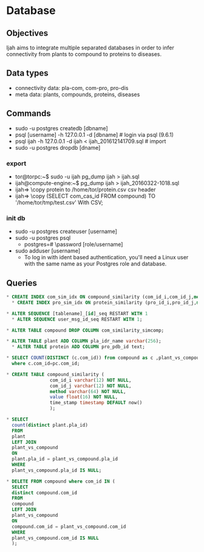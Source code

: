 # Database

## Objectives
Ijah aims to integrate multiple separated databases in order to 
infer connectivity from plants to compound to proteins to diseases.

## Data types
* connectivity data: pla-com, com-pro, pro-dis
* meta data: plants, compounds, proteins, diseases

## Commands
* sudo -u postgres createdb [dbname]
* psql [username] -h 127.0.0.1 -d [dbname] # login via psql (9.6.1)
* psql ijah -h 127.0.0.1 -d ijah < ijah_201612141709.sql # import
* sudo -u postgres dropdb [dname]

### export
* tor@torpc:~$ sudo -u ijah pg_dump ijah > ijah.sql
* ijah@compute-engine:~$ pg_dump ijah > ijah_20160322-1018.sql
* ijah=> \copy protein to /home/tor/protein.csv csv header
* ijah=> \copy (SELECT com_cas_id FROM compound) TO '/home/tor/tmp/test.csv' With CSV;

### init db
* sudo -u postgres createuser [username]
* sudo -u postgres psql
  * postgres=# \password [role/username]
* sudo adduser [username]
  * To log in with ident based authentication,
  you'll need a Linux user with the same name as your Postgres role and database.

## Queries
```sql
* CREATE INDEX com_sim_idx ON compound_similarity (com_id_i,com_id_j,method);
  * CREATE INDEX pro_sim_idx ON protein_similarity (pro_id_i,pro_id_j,method);

* ALTER SEQUENCE [tablename]_[id]_seq RESTART WITH 1
  * ALTER SEQUENCE user_msg_id_seq RESTART WITH 1;

* ALTER TABLE compound DROP COLUMN com_similarity_simcomp;

* ALTER TABLE plant ADD COLUMN pla_idr_name varchar(256);
  * ALTER TABLE protein ADD COLUMN pro_pdb_id text;

* SELECT COUNT(DISTINCT (c.com_id)) from compound as c ,plant_vs_compound as pc
  where c.com_id=pc.com_id;

* CREATE TABLE compound_similarity (
                com_id_i varchar(12) NOT NULL,
                com_id_j varchar(12) NOT NULL,
                method varchar(64) NOT NULL,
                value float(16) NOT NULL,
                time_stamp timestamp DEFAULT now()
                );

* SELECT
  count(distinct plant.pla_id)
  FROM
  plant
  LEFT JOIN
  plant_vs_compound
  ON
  plant.pla_id = plant_vs_compound.pla_id
  WHERE
  plant_vs_compound.pla_id IS NULL;

* DELETE FROM compound where com_id IN (
  SELECT
  distinct compound.com_id
  FROM
  compound
  LEFT JOIN
  plant_vs_compound
  ON
  compound.com_id = plant_vs_compound.com_id
  WHERE
  plant_vs_compound.com_id IS NULL
  );
```
